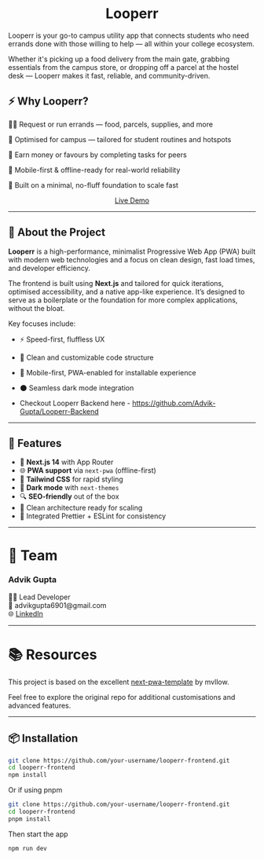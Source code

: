 <p align="center">
  <h1 align="center">Looperr</h1>
</p>

Looperr is your go-to campus utility app that connects students who need errands done with those willing to help — all within your college ecosystem.

Whether it's picking up a food delivery from the main gate, grabbing essentials from the campus store, or dropping off a parcel at the hostel desk — Looperr makes it fast, reliable, and community-driven.

<h2>⚡️ Why Looperr?</h2>
🏃‍♂️ Request or run errands — food, parcels, supplies, and more

🎯 Optimised for campus — tailored for student routines and hotspots

💸 Earn money or favours by completing tasks for peers

📱 Mobile-first & offline-ready for real-world reliability

🧩 Built on a minimal, no-fluff foundation to scale fast

<p align="center">
  <a href="https://looperr-frontend.vercel.app/">Live Demo</a>
</p>

---

## 🧩 About the Project

**Looperr** is a high-performance, minimalist Progressive Web App (PWA) built with modern web technologies and a focus on clean design, fast load times, and developer efficiency.

The frontend is built using **Next.js** and tailored for quick iterations, optimised accessibility, and a native app-like experience. It’s designed to serve as a boilerplate or the foundation for more complex applications, without the bloat.

Key focuses include:

- ⚡️ Speed-first, fluffless UX
- 🧼 Clean and customizable code structure
- 📱 Mobile-first, PWA-enabled for installable experience
- 🌑 Seamless dark mode integration

- Checkout Looperr Backend here - https://github.com/Advik-Gupta/Looperr-Backend

---

## 🚀 Features

- 🔧 **Next.js 14** with App Router
- 🌐 **PWA support** via `next-pwa` (offline-first)
- 💨 **Tailwind CSS** for rapid styling
- 🌙 **Dark mode** with `next-themes`
- 🔍 **SEO-friendly** out of the box
- 🧠 Clean architecture ready for scaling
- 🧹 Integrated Prettier + ESLint for consistency

---

<h1>👥 Team</h1>

<h3>Advik Gupta</h3> 
👨‍💻 Lead Developer <br>
📧 advikgupta6901@gmail.com <br>
🌐 <a href="https://www.linkedin.com/in/advik-guptaa/">LinkedIn</a>

---

<h1>📚 Resources</h1>

This project is based on the excellent <a href="https://looperr-frontend.vercel.app/">next-pwa-template</a> by mvllow.

Feel free to explore the original repo for additional customisations and advanced features.

---

## 📦 Installation

```bash
git clone https://github.com/your-username/looperr-frontend.git
cd looperr-frontend
npm install
```

Or if using pnpm

```bash
git clone https://github.com/your-username/looperr-frontend.git
cd looperr-frontend
pnpm install
```

Then start the app

```bash
npm run dev
```
